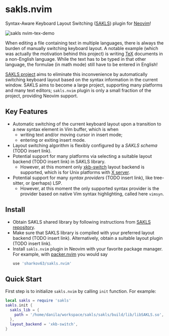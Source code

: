 # sakls.nvim
Syntax-Aware Keyboard Layout Switching ([SAKLS](https://github.com/sharkov63/sakls)) plugin for [Neovim](https://neovim.io/)!

![sakls nvim-tex-demo](https://github.com/sharkov63/sakls.nvim/assets/39223464/b77fcbf2-cd4c-4266-9edb-bd31657c4314)

When editing a file containing text in multiple languages, there is always the burden of manually switching keyboard layout. A notable example (which was actually the motivation behind this project) is writing [TeX](https://en.wikipedia.org/wiki/TeX) documents in a non-English language. While the text has to be typed in that other language, the formulae (in math mode) still have to be entered in English!

[SAKLS project](https://github.com/sharkov63/sakls) aims to eliminate this inconvenience by automatically switching keyboard layout based on the syntax information in the current window. SAKLS aims to become a large project, supporting many platforms and many text editors; `sakls.nvim` plugin is only a small fraction of the project, providing Neovim support.

## Key Features

* Automatic switching of the current keyboard layout upon a transition to a new syntax element in Vim buffer, which is when
  * writing text and/or moving cursor in insert mode;
  * entering or exiting insert mode.
* Layout switching algorithm is flexibly configured by a _SAKLS schema_ (TODO insert link).
* Potential support for many platforms via selecting a suitable layout backend (TODO insert link) in SAKLS library.
  * However, at this moment only [xkb-switch](https://github.com/grwlf/xkb-switch) layout backend is supported, which is for Unix platforms with [X server](https://x.org/wiki/).
* Potential support for many _syntax providers_ (TODO insert link), like tree-sitter, or (perhaps) LSP.
  * However, at this moment the only supported syntax provider is the provider based on native Vim syntax highlighting, called here `vimsyn`.

## Install

* Obtain SAKLS shared library by following instructions from [SAKLS repository](https://github.com/sharkov63/sakls).
* Make sure that SAKLS library is compiled with your preferred layout backend (TODO insert link). Alternatively, obtain a suitable layout plugin (TODO insert link).
* Install `sakls.nvim` plugin in Neovim with your favorite package manager. For example, with [packer.nvim](https://github.com/wbthomason/packer.nvim) you would say
    ```lua
    use 'sharkov63/sakls.nvim'
    ```

## Quick Start

First step is to initialize `sakls.nvim` by calling `init` function. For example:
```lua
local sakls = require 'sakls'
sakls.init {
  sakls_lib = {
    path = '/home/danila/workspace/sakls/sakls/build/lib/libSAKLS.so',
  },
  layout_backend = 'xkb-switch',
}
```
